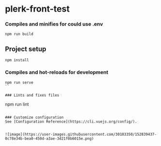 # plerk-front-test

### Compiles and minifies for could use .env
```
npm run build
```

## Project setup
```
npm install
```

### Compiles and hot-reloads for development
```
npm run serve
``

### Lints and fixes files
```
npm run lint
```

### Customize configuration
See [Configuration Reference](https://cli.vuejs.org/config/).


![image](https://user-images.githubusercontent.com/30103350/152839437-0c78e34b-bea0-450d-a3ae-3d21f0b6015e.png)


